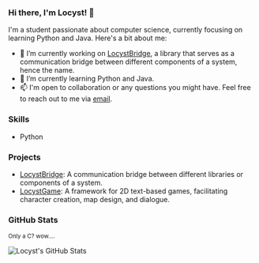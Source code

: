 ### Hi there, I'm Locyst! 👋

I'm a student passionate about computer science, currently focusing on learning Python and Java. Here's a bit about me:

- 🔭 I’m currently working on [LocystBridge](https://github.com/Locyst/LocystBridge), a library that serves as a communication bridge between different components of a system, hence the name.
- 🌱 I’m currently learning Python and Java.
- 📫 I'm open to collaboration or any questions you might have. Feel free to reach out to me via [email](mailto:your.email@example.com).

### Skills

- Python

### Projects

- [LocystBridge](https://github.com/Locyst/LocystBridge): A communication bridge between different libraries or components of a system.
- [LocystGame](https://github.com/Locyst/LocystGame): A framework for 2D text-based games, facilitating character creation, map design, and dialogue.

### GitHub Stats
<sup>Only a C? wow....</sup>

![Locyst's GitHub Stats](https://github-readme-stats.vercel.app/api?username=Locyst&theme=catppuccin_mocha&show_icons=true)

